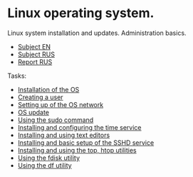 # Linux operating system.

Linux system installation and updates. Administration basics.

- [Subject EN](./subject_en.md)
- [Subject RUS](./subject_rus.md)
- [Report RUS](./report.md)

Tasks:
- [Installation of the OS](./report.md#part-1-installation-of-the-os)
- [Creating a user](./report.md#part-2-creating-a-user)
- [Setting up of the OS network](./report.md#part-3-setting-up-of-the-os-network)
- [OS update](./report.md#part-4-os-update)
- [Using the sudo command](./report.md#part-5-using-the-sudo-command)
- [Installing and configuring the time service](./report.md#part-6-installing-and-configuring-the-time-service)
- [Installing and using text editors](./report.md#part-7-installing-and-using-text-editors)
- [Installing and basic setup of the SSHD service](./report.md#part-8-installing-and-basic-setup-of-the-sshd-service)
- [Installing and using the top, htop utilities](./report.md#part-9-installing-and-using-the-top-htop-utilities)
- [Using the fdisk utility](./report.md#part-10-using-the-fdisk-utility)
- [Using the df utility](./report.md#part-11-using-the-df-utility)
